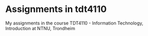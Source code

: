 # Assignments in tdt4110
My assignments in the course TDT4110 - Information Technology, Introduction at NTNU, Trondheim
